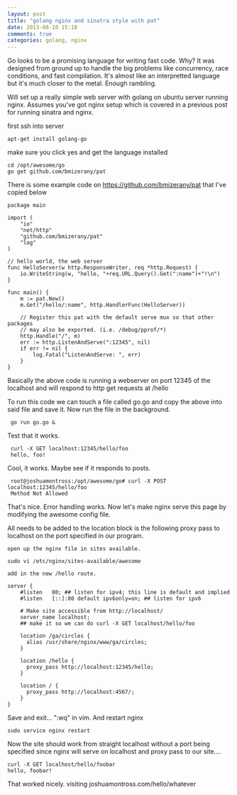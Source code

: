 ```yaml
---
layout: post
title: "golang nginx and sinatra style with pat"
date: 2013-08-10 15:18
comments: true
categories: golang, nginx
---
```


Go looks to be a promising language for writing fast code.  Why?  It was designed from ground up to handle the big problems like concurrency, race conditions, and fast compilation.  It's almost like an interpretted language but it's much closer to the metal.  Enough rambling.

Will set up a really simple web server with golang on ubuntu server running nginx.  Assumes you've got nginx setup which is covered in a previous post for running sinatra and nginx.

first ssh into server

    apt-get install golang-go

make sure you click yes and get the language installed

    cd /opt/awesome/go
    go get github.com/bmizerany/pat


There is some example code on https://github.com/bmizerany/pat that I've copied below

    package main

    import (
        "io"
        "net/http"
        "github.com/bmizerany/pat"
        "log"
    )

    // hello world, the web server
    func HelloServer(w http.ResponseWriter, req *http.Request) {
        io.WriteString(w, "hello, "+req.URL.Query().Get(":name")+"!\n")
    }

    func main() {
        m := pat.New()
        m.Get("/hello/:name", http.HandlerFunc(HelloServer))

        // Register this pat with the default serve mux so that other packages
        // may also be exported. (i.e. /debug/pprof/*)
        http.Handle("/", m)
        err := http.ListenAndServe(":12345", nil)
        if err != nil {
            log.Fatal("ListenAndServe: ", err)
        }
    }


Basically the above code is running a webserver on port 12345 of the localhost and will respond to http get requests at /hello

To run this code we can touch a file called go.go and copy the above into said file and save it.
Now run the file in the background.

     go run go.go &

Test that it works.

     curl -X GET localhost:12345/hello/foo
     hello, foo!

Cool, it works.    Maybe see if it responds to posts.

     root@joshuamontross:/opt/awesome/go# curl -X POST localhost:12345/hello/foo
     Method Not Allowed

That's nice.  Error handling works.  Now let's make nginx serve this page by modifying the awesome config file.

All needs to be added to the location block is the following proxy pass to localhost on the port specified in our program.

    open up the nginx file in sites available.

    sudo vi /etc/nginx/sites-available/awesome

    add in the new /hello route.

    server {
        #listen   80; ## listen for ipv4; this line is default and implied
        #listen   [::]:80 default ipv6only=on; ## listen for ipv6

        # Make site accessible from http://localhost/
        server_name localhost;
        ## make it so we can do curl -X GET localhost/hello/foo

        location /ga/circles {
          alias /usr/share/nginx/www/ga/circles;
        }

        location /hello {
          proxy_pass http://localhost:12345/hello;
        }

        location / {
          proxy_pass http://localhost:4567/;
        }
    }

Save and exit... ":wq" in vim.  And restart nginx

    sudo service nginx restart

Now the site should work from straight localhost without a port being specified since nginx will serve on localhost and proxy pass to our site....

    curl -X GET localhost/hello/foobar
    hello, foobar!

That worked nicely.  visiting joshuamontross.com/hello/whatever


